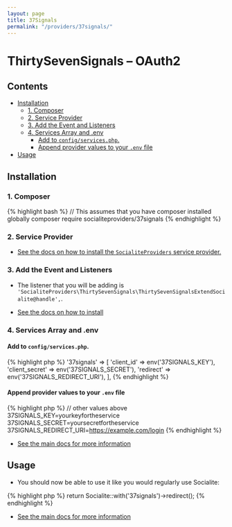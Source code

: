 ```yaml
---
layout: page
title: 37Signals
permalink: "/providers/37signals/"
---
```

# ThirtySevenSignals – OAuth2

## Contents

- [Installation](#installation)
  - [1. Composer](#1-composer)
  - [2. Service Provider](#2-service-provider)
  - [3. Add the Event and Listeners](#3-add-the-event-and-listeners)
  - [4. Services Array and .env](#4-services-array-and-env)
    - [Add to `config/services.php`.](#add-to-configservicesphp)
    - [Append provider values to your `.env` file](#append-provider-values-to-your-env-file)
- [Usage](#usage)


## Installation

### 1. Composer

{% highlight bash %}
// This assumes that you have composer installed globally
composer require socialiteproviders/37signals
{% endhighlight %}

### 2. Service Provider

* [See the docs on how to install the `SocialiteProviders` service provider.](https://github.com/SocialiteProviders/Manager#2-service-provider)


### 3. Add the Event and Listeners

* The listener that you will be adding is `'SocialiteProviders\ThirtySevenSignals\ThirtySevenSignalsExtendSocialite@handle',`.

* [See the docs on how to install](https://github.com/SocialiteProviders/Manager#3-add-the-event-and-listeners)

### 4. Services Array and .env

#### Add to `config/services.php`.

{% highlight php %}
'37signals' => [
    'client_id' => env('37SIGNALS_KEY'),
    'client_secret' => env('37SIGNALS_SECRET'),
    'redirect' => env('37SIGNALS_REDIRECT_URI'),
],
{% endhighlight %}

#### Append provider values to your `.env` file

{% highlight php %}
// other values above
37SIGNALS_KEY=yourkeyfortheservice
37SIGNALS_SECRET=yoursecretfortheservice
37SIGNALS_REDIRECT_URI=https://example.com/login
{% endhighlight %}

* [See the main docs for more information](https://github.com/SocialiteProviders/Manager#4-services-array-and-env)


## Usage

* You should now be able to use it like you would regularly use Socialite:

{% highlight php %}
return Socialite::with('37signals')->redirect();
{% endhighlight %}

* [See the main docs for more information](https://github.com/SocialiteProviders/Manager#usage)
